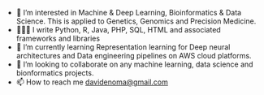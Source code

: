 - 👀 I’m interested in Machine & Deep Learning, Bioinformatics & Data Science. This is applied to Genetics, Genomics and Precision Medicine.
- 👨🏽‍💻 I write Python, R, Java, PHP, SQL, HTML and associated frameworks and libraries
- 🌱 I’m currently learning Representation learning for Deep neural architectures and Data engineering pipelines on AWS cloud platforms.
- 💞️ I’m looking to collaborate on any machine learning, data science and bionformatics projects.
- 📫 How to reach me davidenoma@gmail.com

<!---
davidenoma/davidenoma is a ✨ special ✨ repository because its `README.md` (this file) appears on your GitHub profile.
You can click the Preview link to take a look at your changes.
--->
